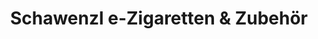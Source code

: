 ---
title: "Schawenzl e-Zigaretten & Zubehör"
url: /unterbaldingen/schawenzl-e-zigaretten-und-zubehoer/
shop: E-Zigaretten
---